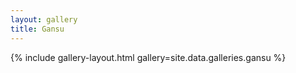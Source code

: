```yaml
---
layout: gallery
title: Gansu
---
```


{% include gallery-layout.html gallery=site.data.galleries.gansu %}
